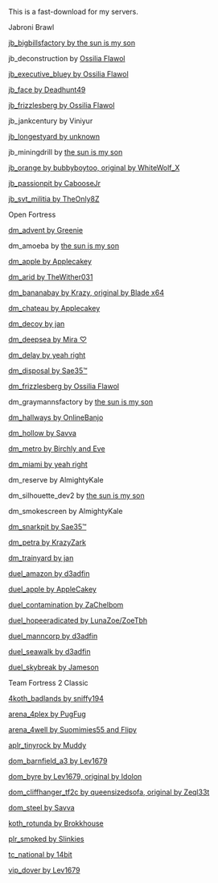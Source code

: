 This is a fast-download for my servers.

Jabroni Brawl

[jb_bigbillsfactory by the sun is my son](https://gamebanana.com/mods/421247)

jb_deconstruction by [Ossilia Flawol](https://gamebanana.com/members/2250862)

[jb_executive_bluey by Ossilia Flawol](https://gamebanana.com/mods/417328)

[jb_face by Deadhunt49](https://gamebanana.com/mods/412057)

[jb_frizzlesberg by Ossilia Flawol](https://gamebanana.com/mods/414670)

jb_jankcentury by Viniyur

[jb_longestyard by unknown](https://gamebanana.com/mods/412299)

jb_miningdrill by [the sun is my son](https://gamebanana.com/members/1765845)

[jb_orange by bubbyboytoo, original by WhiteWolf_X](https://gamebanana.com/mods/411726)

[jb_passionpit by CabooseJr](https://gamebanana.com/mods/411842)

[jb_svt_militia by TheOnly8Z](https://gamebanana.com/mods/427410)

Open Fortress

[dm_advent by Greenie](https://tf2maps.net/downloads/dm_advent.16054/)

dm_amoeba by [the sun is my son](https://gamebanana.com/members/1765845)

[dm_apple by Applecakey](https://tf2maps.net/downloads/apple.11921/)

[dm_arid by TheWither031](https://tf2maps.net/downloads/arid.14373/)

[dm_bananabay by Krazy, original by Blade x64](https://gamebanana.com/mods/308878)

[dm_chateau by Applecakey](https://tf2maps.net/downloads/chateau.12715/)

[dm_decoy by jan](https://gamebanana.com/mods/308687)

[dm_deepsea by Mira ♡](https://tf2maps.net/downloads/dm_deepsea.17828/)

[dm_delay by yeah right](https://tf2maps.net/downloads/delay.17678/)

[dm_disposal by Sae35™](https://tf2maps.net/downloads/dm_disposal.17793/)

[dm_frizzlesberg by Ossilia Flawol](https://tf2maps.net/downloads/dm_frizzlesberg.17662/)

dm_graymannsfactory by [the sun is my son](https://gamebanana.com/members/1765845)

[dm_hallways by OnlineBanjo](https://tf2maps.net/downloads/dm_hallways_72hr.18729/)

[dm_hollow by Savva](https://gamebanana.com/mods/151101)

[dm_metro by Birchly and Eve](https://gamebanana.com/mods/151073)

[dm_miami by yeah right](https://tf2maps.net/downloads/miami.15607/)

dm_reserve by AlmightyKale

dm_silhouette_dev2 by [the sun is my son](https://gamebanana.com/members/1765845)

dm_smokescreen by AlmightyKale

[dm_snarkpit by Sae35™](https://tf2maps.net/downloads/dm_snarkpit.17491/)

[dm_petra by KrazyZark](https://gamebanana.com/mods/151077)

[dm_trainyard by jan](https://gamebanana.com/mods/313810)

[duel_amazon by d3adfin](https://tf2maps.net/downloads/amazon.12811/)

[duel_apple by AppleCakey](https://tf2maps.net/downloads/apple-duel-edit.11926/)

[duel_contamination by ZaChelbom](https://tf2maps.net/downloads/contamination.15352/)

[duel_hopeeradicated by LunaZoe/ZoeTbh](https://gamebanana.com/mods/521937)

[duel_manncorp by d3adfin](https://tf2maps.net/downloads/mann-corp.13272/)

[duel_seawalk by d3adfin](https://tf2maps.net/downloads/seawalk.11966/)

[duel_skybreak by Jameson](https://tf2maps.net/downloads/skybreak.12766/)

Team Fortress 2 Classic

[4koth_badlands by sniffy194](https://tf2maps.net/downloads/4koth_badlands-4-team-badlands.13100/)

[arena_4plex by PugFug](https://gamebanana.com/mods/56256)

[arena_4well by Suomimies55 and Flipy](https://gamebanana.com/mods/309922)

[aplr_tinyrock by Muddy](https://tf2maps.net/downloads/tiny-rock.14422/)

[dom_barnfield_a3 by Lev1679](https://tf2maps.net/downloads/dom_barnfield.13294/)

[dom_byre by Lev1679, original by Idolon](https://gamebanana.com/mods/56221)

[dom_cliffhanger_tf2c by queensizedsofa, original by Zeql33t](https://gamebanana.com/mods/56223)

[dom_steel by Savva](https://tf2maps.net/downloads/steel-domination.13090/)

[koth_rotunda by Brokkhouse](https://tf2maps.net/downloads/rotunda-tf2c.15505/)

[plr_smoked by Slinkies](https://tf2maps.net/downloads/plr_smoked.17612/)

[tc_national by 14bit](https://tf2maps.net/downloads/tc-national-tf2c.14991/)

[vip_dover by Lev1679](https://tf2maps.net/downloads/vip_dover.13199/)